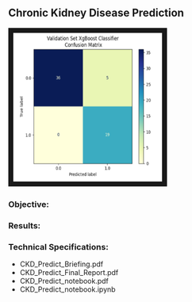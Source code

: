 ## Chronic Kidney Disease Prediction

<img src="./XgBoost.png" 
 width="300" height="300" border="10" />

### Objective:


### Results:




### Technical Specifications:



* CKD_Predict_Briefing.pdf
* CKD_Predict_Final_Report.pdf
* CKD_Predict_notebook.pdf
* CKD_Predict_notebook.ipynb
